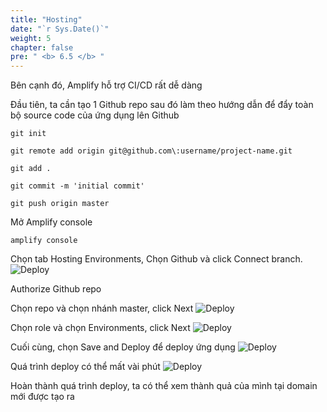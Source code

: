 ```yaml
---
title: "Hosting"
date: "`r Sys.Date()`"
weight: 5
chapter: false
pre: " <b> 6.5 </b> "
---
```


Bên cạnh đó, Amplify hỗ trợ CI/CD rất dễ dàng

Đầu tiên, ta cần tạo 1 Github repo sau đó làm theo hướng dẫn để đẩy toàn bộ source code của ứng dụng lên Github

```
git init

git remote add origin git@github.com\:username/project-name.git

git add .

git commit -m 'initial commit'

git push origin master

```

Mở Amplify console

```
amplify console
```

Chọn tab Hosting Environments, Chọn Github và click Connect branch.
![Deploy](/images/6-photosharingapp/app-04.png)

Authorize Github repo

Chọn repo và chọn nhánh master, click Next
![Deploy](/images/6-photosharingapp/app-05.png)

Chọn role và chọn Environments, click Next
![Deploy](/images/6-photosharingapp/app-06.png)

Cuối cùng, chọn Save and Deploy để deploy ứng dụng
![Deploy](/images/6-photosharingapp/app-07.png)

Quá trình deploy có thể mất vài phút
![Deploy](/images/6-photosharingapp/app-08.png)

Hoàn thành quá trình deploy, ta có thể xem thành quả của mình tại domain mới được tạo ra
